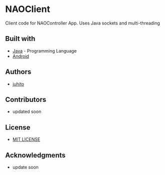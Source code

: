 # NAOClient

Client code for NAOController App. Uses Java sockets and multi-threading

## Built with

* [Java](https://www.java.com) - Programming Language
* [Android](https://www.android.com/)

## Authors

* [juhito](https://github.com/juhito)

## Contributors

* updated soon

## License

* [MIT LICENSE](https://github.com/juhito/NAOClient/blob/master/LICENSE.md)

## Acknowledgments

* update soon